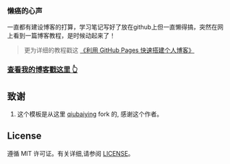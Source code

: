 ### 懒癌的心声

一直都有建设博客的打算，学习笔记写好了放在github上但一直懒得搞，突然在网上看到一篇博客教程，是时候动起来了！

>  更为详细的教程戳这 [《利用 GitHub Pages 快速搭建个人博客》](http://www.jianshu.com/p/e68fba58f75c) 

### [查看我的博客戳这里 👆](http://chuyueZhang.github.io)

## 致谢

1. 这个模板是从这里 [qiubaiying](https://github.com/qiubaiying/qiubaiying.github.io) fork 的, 感谢这个作者。 

## License

遵循 MIT 许可证。有关详细,请参阅 [LICENSE](https://github.com/chuyueZhang/chuyueZhang.github.io/blob/master/LICENSE)。

